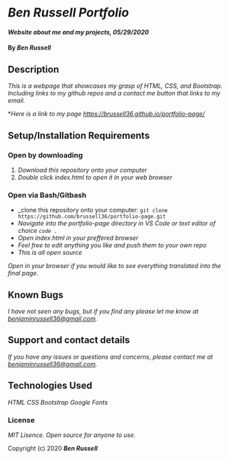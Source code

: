 # _Ben Russell Portfolio_

#### _Website about me and my projects, 05/29/2020_

#### By _**Ben Russell**_

## Description

_This is a webpage that showcases my grasp of HTML, CSS, and Bootstrap. Including links to my github repos and a contact me button that links to my email._

*_Here is a link to my page https://brussell36.github.io/portfolio-page/_
## Setup/Installation Requirements

### Open by downloading
1. _Download this repository onto your computer_
2. _Double click index.html to open it in your web browser_

### Open via Bash/Gitbash
* _clone this repository onto your computer:
`git clone https://github.com/brussell36/portfolio-page.git`
* _Navigate into the portfolio-page directory in VS Code or text editor of choice `code .`_
* _Open index.html in your preffered browser_
* _Feel free to edit anything you like and push them to your own repo_
* _This is all open source_

_Open in your browser if you would like to see everything translated into the final page._

## Known Bugs

_I have not seen any bugs, but if you find any please let me know at benjaminrussell36@gmail.com._

## Support and contact details

_If you have any issues or questions and concerns, please contact me at benjaminrussell36@gmail.com._

## Technologies Used

_HTML_
_CSS_
_Bootstrap_
_Google Fonts_

### License

*MIT Lisence. Open source for anyone to use.*

Copyright (c) 2020 **_Ben Russell_**